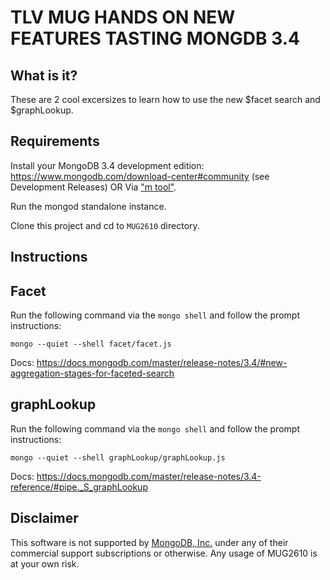 # TLV MUG HANDS ON NEW FEATURES TASTING MONGDB 3.4

What is it?
------------

These are 2 cool excersizes to learn how to use the new $facet search and $graphLookup.


Requirements 
------------------------------------------

Install your MongoDB 3.4 development edition:
https://www.mongodb.com/download-center#community (see Development Releases)
OR
Via ["m tool"](https://github.com/aheckmann/m).

Run the mongod standalone instance.

Clone this project and cd to `MUG2610` directory.

Instructions
--------------

## Facet
Run the following command via the `mongo shell` and follow the prompt instructions:

`mongo --quiet --shell facet/facet.js` 

Docs: https://docs.mongodb.com/master/release-notes/3.4/#new-aggregation-stages-for-faceted-search

## graphLookup
Run the following command via the `mongo shell` and follow the prompt instructions:

`mongo --quiet --shell graphLookup/graphLookup.js` 

Docs: https://docs.mongodb.com/master/release-notes/3.4-reference/#pipe._S_graphLookup

Disclaimer
----------

This software is not supported by [MongoDB, Inc.](http://www.mongodb.com) under any of their commercial support subscriptions or otherwise. Any usage of MUG2610 is at your own risk.

